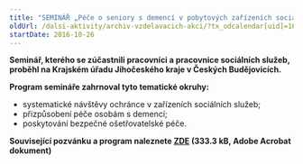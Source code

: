 ```yaml
---
title: "SEMINÁŘ „Péče o seniory s demencí v pobytových zařízeních sociálních služeb“ Jihočeský kraj"
oldUrl: /dalsi-aktivity/archiv-vzdelavacich-akci/?tx_odcalendar[uid]=167&cHash=a89266e595d06e497b8f67cdd79b1671
startDate: 2016-10-26
---
```


<p><b>Seminář, kterého se zúčastnili pracovníci a pracovnice sociálních služeb, proběhl na Krajském úřadu Jihočeského kraje v Českých Budějovicích.</b></p>
<p><b>Program semináře zahrnoval tyto tematické okruhy:</b></p>
<p></p><ul><li>systematické návštěvy ochránce v zařízeních sociálních služeb;</li><li>přizpůsobení péče osobám s demencí;</li><li>poskytování bezpečné ošetřovatelské péče.</li></ul><p><b>Související pozvánku a program naleznete <a href="https://www.ochrance.cz/fileadmin/user_upload/projekt_ESF/ARCHIV_2016/SEMINARE_ARCHIV/10_26_Pece_o_seniory_s_demenci_v_pobytovych_zarizenich_socialnich_sluzeb_pozvanka.pdf" target="_blank">ZDE</a> (333.3 kB, Adobe Acrobat dokument)</b></p>
<p></p>
